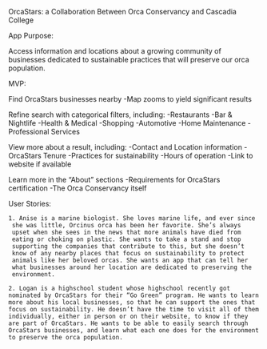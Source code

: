 OrcaStars: a Collaboration Between Orca Conservancy and Cascadia College

App Purpose:

Access information and locations about a growing community of businesses 
dedicated to sustainable practices that will preserve our orca population.

MVP:

Find OrcaStars businesses nearby
	-Map zooms to yield significant results

Refine search with categorical filters, including:
	-Restaurants
	-Bar & Nightlife
	-Health & Medical
	-Shopping
	-Automotive
	-Home Maintenance
	-Professional Services

View more about a result, including:
	-Contact and Location information
	-OrcaStars Tenure
	-Practices for sustainability
	-Hours of operation
	-Link to website if available

Learn more in the “About” sections
	-Requirements for OrcaStars certification
	-The Orca Conservancy itself

User Stories:

	1. Anise is a marine biologist. She loves marine life, and ever since
	 she was little, Orcinus orca has been her favorite. She’s always 
	 upset when she sees in the news that more animals have died from 
	 eating or choking on plastic. She wants to take a stand and stop 
	 supporting the companies that contribute to this, but she doesn’t 
	 know of any nearby places that focus on sustainability to protect 
	 animals like her beloved orcas. She wants an app that can tell her 
	 what businesses around her location are dedicated to preserving the 
	 environment.

	2. Logan is a highschool student whose highschool recently got 
	nominated by OrcaStars for their “Go Green” program. He wants to learn
	more about his local businesses, so that he can support the ones that 
	focus on sustainability. He doesn’t have the time to visit all of them 
	individually, either in person or on their website, to know if they 
	are part of OrcaStars. He wants to be able to easily search through 
	OrcaStars businesses, and learn what each one does for the environment 
	to preserve the orca population.




